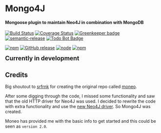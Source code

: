 # Mongo4J
#### Mongoose plugin to maintain Neo4J in combination with MongoDB
[![Build Status](https://travis-ci.org/SvenWesterlaken/mongo4j.svg?branch=master)](https://travis-ci.org/SvenWesterlaken/mongo4j)
[![Coverage Status](https://coveralls.io/repos/github/SvenWesterlaken/mongo4j/badge.svg?branch=master)](https://coveralls.io/github/SvenWesterlaken/mongo4j?branch=master)
[![Greenkeeper badge](https://badges.greenkeeper.io/SvenWesterlaken/mongo4j.svg)](https://greenkeeper.io/)
[![semantic-release](https://img.shields.io/badge/%20%20%F0%9F%93%A6%F0%9F%9A%80-semantic--release-e10079.svg)](https://github.com/semantic-release/semantic-release)
[![Todo Bot Badge](https://img.shields.io/badge/todo-enabled-brightgreen.svg)](https://github.com/JasonEtco/todo)

[![npm](https://img.shields.io/npm/v/mongo4j.svg)](https://www.npmjs.com/package/mongo4j)
[![GitHub release](https://img.shields.io/github/release/SvenWesterlaken/mongo4j.svg)](https://github.com/SvenWesterlaken/mongo4j)
[![node](https://img.shields.io/node/v/mongo4j.svg)](https://www.npmjs.com/package/mongo4j)
[![npm](https://img.shields.io/npm/dt/mongo4j.svg)](https://www.npmjs.com/package/mongo4j)

<b style="font-size: 1.4em">Currently in development</b>

## Credits

Big shoutout to [srfrnk](https://github.com/srfrnk) for creating the original repo called [moneo](https://github.com/srfrnk/moneo).

After some digging through the code, I missed some functionality and saw that the old HTTP driver for Neo4J was used.
I decided to rewrite the code with extra functionality and use the [new Neo4J driver](https://github.com/neo4j/neo4j-javascript-driver).
So Mongo4J was created.

Moneo has provided me with the basic info to get started and this could be seen as `version 2.0`.
